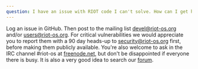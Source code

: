 ```yaml
---
question: I have an issue with RIOT code I can't solve. How can I get help?
---
```


Log an issue in GitHub. Then post to the mailing list devel@riot-os.org and/or users@riot-os.org.
For critical vulnerabilities we would appreciate you to report them with a 90 day heads-up to security@riot-os.org first, before making them publicly available.
You're also welcome to ask in the IRC channel #riot-os at [freenode.net](http://webchat.freenode.net), but don't be disappointed if everyone there is busy. It is also a very good idea to search our [forum](https://forum.riot-os.org).

